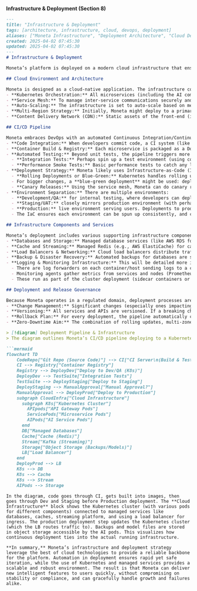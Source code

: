 
**Infrastructure & Deployment (Section 8)**

```markdown
---
title: "Infrastructure & Deployment"
tags: [architecture, infrastructure, cloud, devops, deployment]
aliases: ["Moneta Infrastructure", "Deployment Architecture", "Cloud Deployment"]
created: 2025-04-02 07:45:30
updated: 2025-04-02 07:45:30
---
# Infrastructure & Deployment

Moneta’s platform is deployed on a modern cloud infrastructure that ensures scalability, high availability, and efficient delivery of new features. This section covers the physical and virtual infrastructure layout, deployment pipelines, and DevOps practices that keep Moneta running smoothly and continuously updated.

## Cloud Environment and Architecture

Moneta is designed as a cloud-native application. The infrastructure could be hosted on a major cloud provider (e.g., AWS, Azure, or GCP) with a focus on using managed services where appropriate to reduce operational overhead:
- **Kubernetes Orchestration:** All microservices (including the AI components, API gateway, etc.) run in containers orchestrated by **Kubernetes**. This provides portability (ability to run on any cloud or on-prem if needed) and efficient resource utilization. Kubernetes is deployed across multiple availability zones within a region (e.g., AWS EU-West or Azure UK region) to ensure resilience against data center-level outages.
- **Service Mesh:** To manage inter-service communications securely and reliably, a service mesh like **Istio** or Linkerd is used on top of Kubernetes. This provides mTLS between services, fine-grained traffic control (for canary deployments, A/B testing), and observability of service-to-service calls.
- **Auto-Scaling:** The infrastructure is set to auto-scale based on metrics. Kubernetes Horizontal Pod Autoscaler increases or decreases pods for services as needed (for example, scaling out the AI service or the API gateway during peak usage). Similarly, the underlying cloud VMs (nodes) can auto-scale within set limits to ensure enough capacity.
- **Multi-Region Strategy:** Initially, Moneta might deploy to a primary region (say, in the EU for data residency compliance). For fault tolerance and latency, a secondary region can be on standby or active-active (depending on complexity). In case of a region outage, failover procedures exist to switch to the secondary region with minimal downtime. Data replication between regions is set up for critical data (with respect for compliance – e.g., EU user data stays in EU region, UK in UK if needed post-Brexit; Moneta might maintain separate clusters for EU and UK if required by regulators).
- **Content Delivery Network (CDN):** Static assets of the front-end (images, JS bundles, etc.) are served via a CDN for fast global access. Also, if Moneta provides e.g. educational videos or content, those are delivered through CDN. The CDN also helps absorb traffic spikes and provides an additional layer of DDoS protection.

## CI/CD Pipeline

Moneta embraces DevOps with an automated Continuous Integration/Continuous Deployment (CI/CD) pipeline:
- **Code Integration:** When developers commit code, a CI system (like **GitLab CI, GitHub Actions, or Jenkins**) runs automated build and test jobs. This includes running unit tests for each service, integration tests for API contracts, and static code analysis/security scans as mentioned.
- **Container Build & Registry:** Each microservice is packaged as a Docker container. The CI pipeline builds these images (tagged with git commit hashes or version numbers) and pushes them to a secure container registry. 
- **Automated Testing:** Beyond unit tests, the pipeline triggers more extensive tests:
  - **Integration Tests:** Perhaps spin up a test environment (using containers or cloud test stack) to test interactions between services (for example, ensuring the portfolio service correctly talks to the database, or the AI service responds via the API gateway).
  - **Performance Smoke Tests:** Basic performance tests to catch any large regressions (if a change drastically slowed down a service, it's flagged before deployment).
- **Deployment Strategy:** Moneta likely uses Infrastructure-as-Code (IaC) tools like **Terraform** or CloudFormation to manage cloud resources (networks, DB instances, etc.), ensuring reproducible environments. For deploying the application:
  - **Rolling Deployments or Blue-Green:** Kubernetes handles rolling updates for services. One by one, pods are replaced with the new version, ensuring the service remains available. If any health check fails, Kubernetes can rollback.
  - For bigger changes, a **blue-green deployment** might be used: deploy a new set of services in parallel (green) while old (blue) still runs, test the new ones, then switch traffic. This minimizes risk of downtime.
  - **Canary Releases:** Using the service mesh, Moneta can do canary releases for critical user-facing services. For example, route 5% of traffic to a new AI service version while 95% use the old, monitor results, then ramp up if all is good. This is especially useful if deploying a new AI model to ensure it performs as expected with real traffic.
- **Environment Separation:** There are multiple environments:
  - **Development/QA:** for internal testing, where developers can deploy feature branches.
  - **Staging/UAT:** closely mirrors production environment (with perhaps scaled-down data) where final testing and user acceptance (if needed) occurs. This environment might also be used for security testing.
  - **Production:** live environment serving users. Deployments to production are automated but often require a manual approval in the pipeline (to ensure someone reviews before hitting real users, unless the company practices full continuous deployment).
  - The IaC ensures each environment can be spun up consistently, and configuration is managed via environment-specific config files or a config service (with secrets, API endpoints, feature flags appropriately set per environment).

## Infrastructure Components and Services

Moneta’s deployment includes various supporting infrastructure components:
- **Databases and Storage:** Managed database services (like AWS RDS for Postgres, or Azure Database for PostgreSQL) are used for reliability (automatic backups, patches). Alternatively, Moneta might run its own DB in a cluster if needed for flexibility, but managed ones reduce ops effort. For NoSQL, use managed options (like MongoDB Atlas or cloud-native equivalents). For the analytics data lake, use cloud storage (S3 or Azure Blob) and perhaps a managed warehouse (like BigQuery or Snowflake connected to the cloud).
- **Cache and Streaming:** Managed Redis (e.g., AWS ElastiCache) for caching, and managed Kafka (like Confluent Cloud or Azure Event Hubs) for streaming events. These reduce the burden of maintaining such systems and provide out-of-the-box scaling and high availability.
- **Load Balancers & Networking:** Cloud load balancers distribute traffic to the Kubernetes cluster (the API Gateway could be behind an Application Load Balancer). Private connectivity is set up for sensitive connections (like database connections not going over public internet, even within cloud).
- **Backup & Disaster Recovery:** Automated backups for databases are scheduled daily (with point-in-time restore enabled). These backups are stored in geo-redundant storage. In addition, configuration (via IaC) and container images in registry act as a “backup” of the application state (so infrastructure can be recreated if needed elsewhere quickly). Disaster recovery drills are performed, where a simulated region outage is handled by bringing up the environment in an alternate region from backups and IaC.
- **Logging & Monitoring Infrastructure:** This will be detailed more in Section 14 (Observability), but in terms of deployment:
  - There are log forwarders on each container/host sending logs to a central system (maybe an ELK stack or a cloud logging service).
  - Monitoring agents gather metrics from services and nodes (Prometheus on Kubernetes, for example). 
  - These run as part of the cluster deployment (sidecar containers or DaemonSets for logs/metrics collection).

## Deployment and Release Governance

Because Moneta operates in a regulated domain, deployment processes are documented and governed:
- **Change Management:** Significant changes (especially ones impacting compliance) go through a change review board that includes compliance officers. The architecture has a concept of feature flags to enable/disable certain features in production safely. This means new features can be deployed but turned off until approvals or necessary checks are complete.
- **Versioning:** All services and APIs are versioned. If a breaking change to an API is needed, a new version is deployed while the old version is deprecated gradually (to ensure the mobile apps or third-party integrations have time to switch).
- **Rollback Plan:** For every deployment, the pipeline automatically can rollback to the previous stable version if health checks or alarms indicate a problem. The infrastructure is capable of keeping two versions ready (the new and the old) so a rollback is a matter of flipping traffic back.
- **Zero-Downtime Aim:** The combination of rolling updates, multi-zone deployments, and careful DB migrations (using techniques like backward-compatible DB schema changes) strives for zero or minimal downtime during releases. For example, a DB migration might be run ahead (adding new columns or tables) without removing old ones, the new code deploys using those, then later a cleanup migration removes deprecated schema parts. This way, even if some users hit the old code and some the new during a deployment window, both work with the database state.

> [!diagram] Deployment Pipeline & Infrastructure  
> The diagram outlines Moneta’s CI/CD pipeline deploying to a Kubernetes-based cloud infrastructure. It highlights code flowing from repository to container images to various environments (Dev, Staging, Prod), and the underlying infrastructure components (K8s cluster, databases, caches, etc.) supporting the running application.

```mermaid
flowchart TD
    CodeRepo["Git Repo (Source Code)"] --> CI["CI Server\n(Build & Test)"]
    CI --> Registry["Container Registry"]
    Registry --> DeployDev["Deploy to Dev/QA (K8s)"]
    DeployDev --> TestSuite["Integration Tests"]
    TestSuite --> DeployStaging["Deploy to Staging"]
    DeployStaging --> ManualApproval["Manual Approval?"]
    ManualApproval --> DeployProd["Deploy to Production"]
    subgraph CloudInfra["Cloud Infrastructure"]
      subgraph K8s["Kubernetes Cluster"]
        APIpods["API Gateway Pods"]
        ServicePods["Microservice Pods"]
        AIPods["AI Service Pods"]
      end
      DB["Managed Databases"]
      Cache["Cache (Redis)"]
      Stream["Kafka (Streaming)"]
      Storage["Object Storage (Backups/Models)"]
      LB["Load Balancer"]
    end
    DeployProd --> LB
    K8s --> DB
    K8s --> Cache
    K8s --> Stream
    AIPods --> Storage
```
```
In the diagram, code goes through CI, gets built into images, then goes through Dev and Staging before Production deployment. The **Cloud Infrastructure** block shows the Kubernetes cluster (with various pods for different components) connected to managed services like databases, caches, streaming platform, and using a load balancer for ingress. The production deployment step updates the Kubernetes cluster (which the LB routes traffic to). Backups and model files are stored in object storage accessible by the AI pods. This visualizes how continuous deployment ties into the actual running infrastructure.

**In summary,** Moneta’s infrastructure and deployment strategy leverage the best of cloud technologies to provide a reliable backbone for the platform. Automation in deployment ensures rapid yet safe iteration, while the use of Kubernetes and managed services provides a scalable and robust environment. The result is that Moneta can deliver new intelligent features to users quickly, without compromising on stability or compliance, and can gracefully handle growth and failures alike.